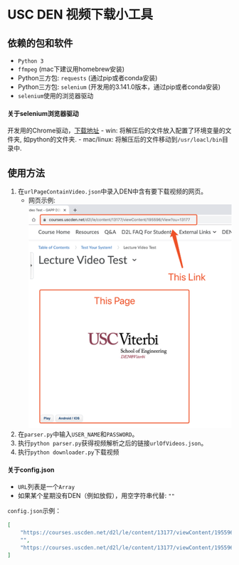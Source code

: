 # USC DEN 视频下载小工具

## 依赖的包和软件
- `Python 3`
- `ffmpeg` (mac下建议用homebrew安装)
- Python三方包: `requests` (通过pip或者conda安装)
- Python三方包: `selenium` (开发用的3.141.0版本，通过pip或者conda安装)
- `selenium`使用的浏览器驱动
#### 关于selenium浏览器驱动
开发用的Chrome驱动，[下载地址](https://sites.google.com/a/chromium.org/chromedriver/)
    - win: 将解压后的文件放入配置了环境变量的文件夹, 如python的文件夹.
    - mac/linux: 将解压后的文件移动到`/usr/loacl/bin`目录中.

## 使用方法
1. 在`urlPageContainVideo.json`中录入DEN中含有要下载视频的网页。
    - 网页示例: ![](./resource/the_link.png)
2. 在`parser.py`中输入`USER_NAME`和`PASSWORD`。
3. 执行`python parser.py`获得视频解析之后的链接`urlOfVideos.json`。
4. 执行`python downloader.py`下载视频

#### 关于config.json
- `URL`列表是一个`Array`
- 如果某个星期没有DEN（例如放假），用空字符串代替: `""`

`config.json`示例：
```json
[
    "https://courses.uscden.net/d2l/le/content/13177/viewContent/195596/View",
    "",
    "https://courses.uscden.net/d2l/le/content/13177/viewContent/195596/View"
]
```